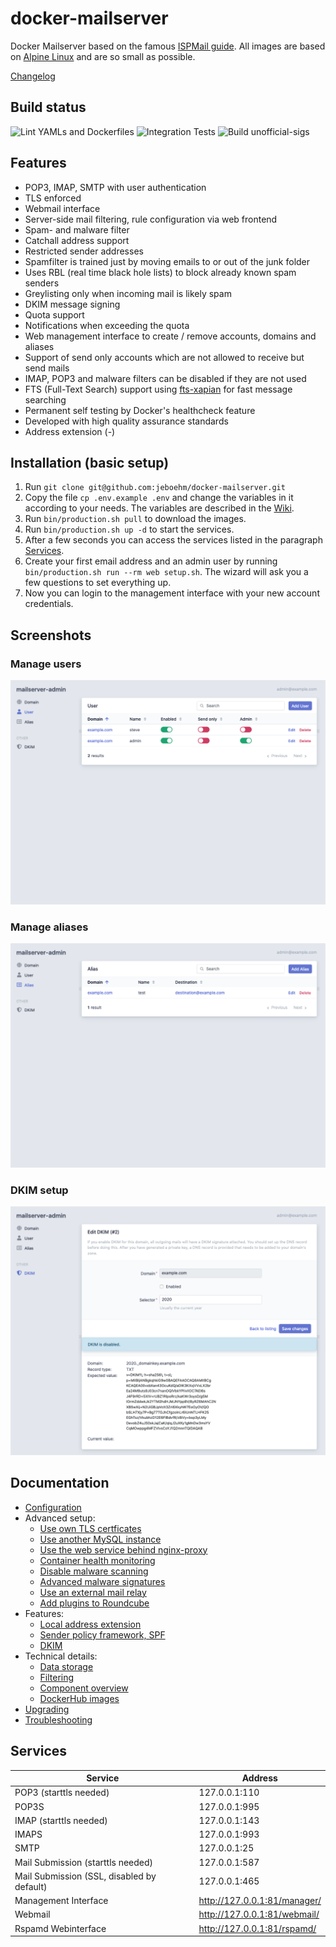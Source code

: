 docker-mailserver
=================

Docker Mailserver based on the famous [ISPMail guide](https://workaround.org/ispmail/).
All images are based on [Alpine Linux](https://alpinelinux.org) and are so small as possible.

[Changelog](https://github.com/jeboehm/docker-mailserver/releases)

Build status
------------
![Lint YAMLs and Dockerfiles](https://github.com/jeboehm/docker-mailserver/workflows/Lint%20YAMLs%20and%20Dockerfiles/badge.svg)
![Integration Tests](https://github.com/jeboehm/docker-mailserver/workflows/Integration%20Tests/badge.svg)
![Build unofficial-sigs](https://github.com/jeboehm/docker-mailserver/workflows/Build%20unofficial-sigs/badge.svg)

Features
--------

- POP3, IMAP, SMTP with user authentication
- TLS enforced
- Webmail interface
- Server-side mail filtering, rule configuration via web frontend
- Spam- and malware filter
- Catchall address support
- Restricted sender addresses
- Spamfilter is trained just by moving emails to or out of the junk folder
- Uses RBL (real time black hole lists) to block already known spam senders
- Greylisting only when incoming mail is likely spam
- DKIM message signing
- Quota support
- Notifications when exceeding the quota
- Web management interface to create / remove accounts, domains and aliases
- Support of send only accounts which are not allowed to receive but send mails
- IMAP, POP3 and malware filters can be disabled if they are not used
- FTS (Full-Text Search) support using [fts-xapian](https://github.com/grosjo/fts-xapian) for fast message searching
- Permanent self testing by Docker's healthcheck feature
- Developed with high quality assurance standards
- Address extension (-)

Installation (basic setup)
--------------------------

1. Run ```git clone git@github.com:jeboehm/docker-mailserver.git```
2. Copy the file `cp .env.example .env` and change the variables in it according to your needs.
   The variables are described in the [Wiki](https://github.com/jeboehm/docker-mailserver/wiki/Configuration-variables).
3. Run ```bin/production.sh pull``` to download the images.
4. Run ```bin/production.sh up -d``` to start the services.
5. After a few seconds you can access the services listed in the paragraph [Services](#Services).
6. Create your first email address and an admin user by running ```bin/production.sh run --rm web setup.sh```.
   The wizard will ask you a few questions to set everything up.
8. Now you can login to the management interface with your new account credentials.

Screenshots
-----------

### Manage users

![User overview](https://raw.githubusercontent.com/jeboehm/mailserver-admin/master/.github/screenshots/user.png)

### Manage aliases

![Alias overview](https://raw.githubusercontent.com/jeboehm/mailserver-admin/master/.github/screenshots/alias.png)

### DKIM setup

![DKIM setup](https://raw.githubusercontent.com/jeboehm/mailserver-admin/master/.github/screenshots/dkim_edit.png)

Documentation
-------------

- [Configuration](https://github.com/jeboehm/docker-mailserver/wiki/Configuration-variables)
- Advanced setup:
  - [Use own TLS certficates](https://github.com/jeboehm/docker-mailserver/wiki/Howto:-Use-Your-Own-TLS-Certificates)
  - [Use another MySQL instance](https://github.com/jeboehm/docker-mailserver/wiki/Howto:-Use-Another-MySQL-Instance)
  - [Use the web service behind nginx-proxy](https://github.com/jeboehm/docker-mailserver/wiki/Howto:-Use-The-Web-Service-Behind-nginx-proxy)
  - [Container health monitoring](https://github.com/jeboehm/docker-mailserver/wiki/Howto:-Container-Health-Monitoring)
  - [Disable malware scanning](https://github.com/jeboehm/docker-mailserver/wiki/Howto:-Disable-Malware-Scanning)
  - [Advanced malware signatures](https://github.com/jeboehm/docker-mailserver/wiki/Howto:-Advanced-Malware-Signatures)
  - [Use an external mail relay](https://github.com/jeboehm/docker-mailserver/wiki/Howto:-Use-External-Mail-Relay-For-Sending-Mails)
  - [Add plugins to Roundcube](https://github.com/jeboehm/docker-mailserver/wiki/Howto:-Add-Plugins-To-Roundcube-Webmail)
- Features:
  - [Local address extension](https://github.com/jeboehm/docker-mailserver/wiki/Feature:-Local-Address-Extension)
  - [Sender policy framework, SPF](https://github.com/jeboehm/docker-mailserver/wiki/Feature:-Sender-Policy-Framework-(SPF))
  - [DKIM](https://github.com/jeboehm/docker-mailserver/wiki/Feature:-DKIM)
- Technical details:
  - [Data storage](https://github.com/jeboehm/docker-mailserver/wiki/Info:-Volume-Management-(Where-Is-My-Data%3F))
  - [Filtering](https://github.com/jeboehm/docker-mailserver/wiki/Info:-Mail-Filtering)
  - [Component overview](https://github.com/jeboehm/docker-mailserver/wiki/Info:-Component-Overview)
  - [DockerHub images](https://github.com/jeboehm/docker-mailserver/wiki/Info:-Images-On-DockerHub)
- [Upgrading](https://github.com/jeboehm/docker-mailserver/wiki/Upgrading)
- [Troubleshooting](https://github.com/jeboehm/docker-mailserver/wiki/Troubleshooting)

Services
--------

| Service                                    | Address                      |
| ------------------------------------------ | ---------------------------- |
| POP3 (starttls needed)                     | 127.0.0.1:110                |
| POP3S                                      | 127.0.0.1:995                |
| IMAP (starttls needed)                     | 127.0.0.1:143                |
| IMAPS                                      | 127.0.0.1:993                |
| SMTP                                       | 127.0.0.1:25                 |
| Mail Submission (starttls needed)          | 127.0.0.1:587                |
| Mail Submission (SSL, disabled by default) | 127.0.0.1:465                |
| Management Interface                       | http://127.0.0.1:81/manager/ |
| Webmail                                    | http://127.0.0.1:81/webmail/ |
| Rspamd Webinterface                        | http://127.0.0.1:81/rspamd/  |
